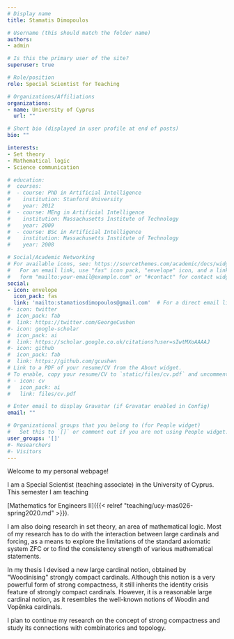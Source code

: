 ```yaml
---
# Display name
title: Stamatis Dimopoulos

# Username (this should match the folder name)
authors:
- admin

# Is this the primary user of the site?
superuser: true

# Role/position
role: Special Scientist for Teaching

# Organizations/Affiliations
organizations:
- name: University of Cyprus
  url: ""

# Short bio (displayed in user profile at end of posts)
bio: ""

interests:
- Set theory
- Mathematical logic
- Science communication

# education:
#  courses:
#  - course: PhD in Artificial Intelligence
#    institution: Stanford University
#    year: 2012
#  - course: MEng in Artificial Intelligence
#    institution: Massachusetts Institute of Technology
#    year: 2009
#  - course: BSc in Artificial Intelligence
#    institution: Massachusetts Institute of Technology
#    year: 2008

# Social/Academic Networking
# For available icons, see: https://sourcethemes.com/academic/docs/widgets/#icons
#   For an email link, use "fas" icon pack, "envelope" icon, and a link in the
#   form "mailto:your-email@example.com" or "#contact" for contact widget.
social:
- icon: envelope
  icon_pack: fas
  link: 'mailto:stamatiosdimopoulos@gmail.com'  # For a direct email link, use "mailto:test@example.org".
#- icon: twitter
#  icon_pack: fab
#  link: https://twitter.com/GeorgeCushen
#- icon: google-scholar
#  icon_pack: ai
#  link: https://scholar.google.co.uk/citations?user=sIwtMXoAAAAJ
#- icon: github
#  icon_pack: fab
#  link: https://github.com/gcushen
# Link to a PDF of your resume/CV from the About widget.
# To enable, copy your resume/CV to `static/files/cv.pdf` and uncomment the lines below.  
# - icon: cv
#   icon_pack: ai
#   link: files/cv.pdf

# Enter email to display Gravatar (if Gravatar enabled in Config)
email: ""

# Organizational groups that you belong to (for People widget)
#   Set this to `[]` or comment out if you are not using People widget.  
user_groups: '[]'
#- Researchers
#- Visitors
---
```


Welcome to my personal webpage!

I am a Special Scientist (teaching associate) in the University of Cyprus. This semester I am teaching

[Mathematics for Engineers II]({{< relref "teaching/ucy-mas026-spring2020.md" >}}).

I am also doing research in set theory, an area of mathematical logic. Most of my research has to do with the interaction between large cardinals and forcing, as a means to explore the limitations of the standard axiomatic system ZFC or to find the consistency strength of various mathematical statements.

In my thesis I devised a new large cardinal notion, obtained by "Woodinising" strongly compact cardinals. Although this notion is a very powerful form of strong compactness, it still inherits the identity crisis feature of strongly compact cardinals. However, it is a reasonable large cardinal notion, as it resembles the well-known notions of Woodin and Vop&#283;nka cardinals.

I plan to continue my research on the concept of strong compactness and study its connections with combinatorics and topology.

